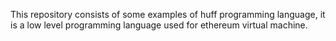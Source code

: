 This repository consists of some examples of huff programming language, it is a low level programming language used for ethereum virtual machine.

